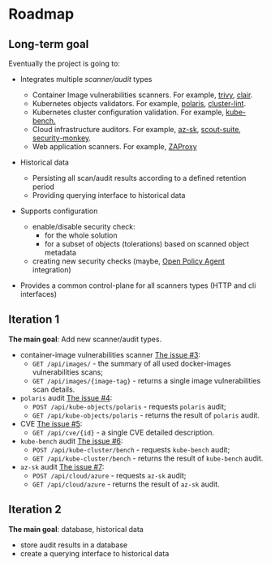 # Roadmap

## Long-term goal

Eventually the project is going to:

- Integrates multiple *scanner/audit* types
  - Container Image vulnerabilities scanners. For example, [trivy](https://github.com/aquasecurity/trivy), [clair](https://github.com/quay/clair).
  - Kubernetes objects validators. For example, [polaris](https://github.com/FairwindsOps/polaris), [cluster-lint](https://github.com/digitalocean/clusterlint).
  - Kubernetes cluster configuration validation. For example, [kube-bench.](https://github.com/aquasecurity/kube-bench)
  - Cloud infrastructure auditors. For example, [az-sk](https://github.com/azsk/DevOpsKit), [scout-suite](https://github.com/nccgroup/ScoutSuite), [security-monkey](https://github.com/Netflix/security_monkey).
  - Web application scanners. For example, [ZAProxy](https://github.com/zaproxy/zaproxy)

- Historical data
  - Persisting all scan/audit results according to a defined retention period
  - Providing querying interface to historical data

- Supports configuration
  - enable/disable security check:
    - for the whole solution
    - for a subset of objects (tolerations) based on scanned object metadata
  - creating new security checks (maybe, [Open Policy Agent](https://www.openpolicyagent.org/) integration)

- Provides a common control-plane for all scanners types (HTTP and cli interfaces)

## Iteration 1

**The main goal**: Add new scanner/audit types.

- container-image vulnerabilities scanner [The issue #3](https://github.com/deepnetworkgmbh/security-monitor-core/issues/3):
  - `GET /api/images/` - the summary of all used docker-images vulnerabilities scans;
  - `GET /api/images/{image-tag}` - returns a single image vulnerabilities scan details.
- `polaris` audit [The issue #4](https://github.com/deepnetworkgmbh/security-monitor-core/issues/4):
  - `POST /api/kube-objects/polaris` - requests  `polaris` audit;
  - `GET /api/kube-objects/polaris` - returns the result of `polaris` audit.
- CVE [The issue #5](https://github.com/deepnetworkgmbh/security-monitor-core/issues/5):
  - `GET /api/cve/{id}` - a single CVE detailed description.
- `kube-bench` audit [The issue #6](https://github.com/deepnetworkgmbh/security-monitor-core/issues/6):
  - `POST /api/kube-cluster/bench` - requests `kube-bench` audit;
  - `GET /api/kube-cluster/bench` - returns the result of `kube-bench` audit.
- `az-sk` audit [The issue #7](https://github.com/deepnetworkgmbh/security-monitor-core/issues/7):
  - `POST /api/cloud/azure` - requests `az-sk` audit;
  - `GET /api/cloud/azure` - returns the result of `az-sk` audit.

## Iteration 2

**The main goal**: database, historical data

- store audit results in a database
- create a querying interface to historical data
